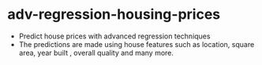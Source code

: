 # adv-regression-housing-prices
* Predict house prices with advanced regression techniques
* The predictions are made using house features such as location, square area, year built , overall quality and many more.

